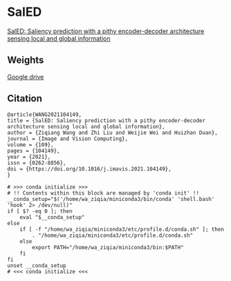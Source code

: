 # SalED
[SalED: Saliency prediction with a pithy encoder-decoder architecture sensing local and global information](https://www.sciencedirect.com/science/article/pii/S0262885621000548)

## Weights
[Google drive](https://drive.google.com/drive/folders/1cb3XsuY3QuLCknkgjt_3vqN-C79XoxzZ?usp=sharing)

## Citation
```
@article{WANG2021104149,
title = {SalED: Saliency prediction with a pithy encoder-decoder architecture sensing local and global information},
author = {Ziqiang Wang and Zhi Liu and Weijie Wei and Huizhan Duan},
journal = {Image and Vision Computing},
volume = {109},
pages = {104149},
year = {2021},
issn = {0262-8856},
doi = {https://doi.org/10.1016/j.imavis.2021.104149},
}
```
```
# >>> conda initialize >>>
# !! Contents within this block are managed by 'conda init' !!
__conda_setup="$('/home/wa_ziqia/miniconda3/bin/conda' 'shell.bash' 'hook' 2> /dev/null)"
if [ $? -eq 0 ]; then
    eval "$__conda_setup"
else
    if [ -f "/home/wa_ziqia/miniconda3/etc/profile.d/conda.sh" ]; then
        . "/home/wa_ziqia/miniconda3/etc/profile.d/conda.sh"
    else
        export PATH="/home/wa_ziqia/miniconda3/bin:$PATH"
    fi
fi
unset __conda_setup
# <<< conda initialize <<<
```
